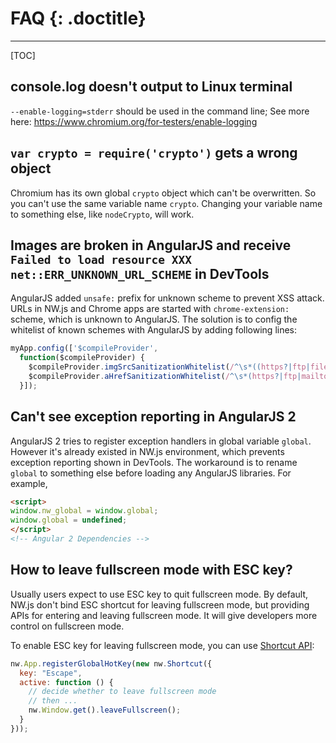 # FAQ {: .doctitle}
---

[TOC]

## console.log doesn't output to Linux terminal
`--enable-logging=stderr` should be used in the command line; See more here: https://www.chromium.org/for-testers/enable-logging

## `var crypto = require('crypto')` gets a wrong object
Chromium has its own global `crypto` object which can't be overwritten. So you can't use the same variable name `crypto`. Changing your variable name to something else, like `nodeCrypto`, will work.

## Images are broken in AngularJS and receive `Failed to load resource XXX net::ERR_UNKNOWN_URL_SCHEME` in DevTools
AngularJS added `unsafe:` prefix for unknown scheme to prevent XSS attack. URLs in NW.js and Chrome apps are started with `chrome-extension:` scheme, which is unknown to AngularJS. The solution is to config the whitelist of known schemes with AngularJS by adding following lines:

```javascript
myApp.config(['$compileProvider',
  function($compileProvider) {
    $compileProvider.imgSrcSanitizationWhitelist(/^\s*((https?|ftp|file|blob|chrome-extension):|data:image\/)/);
    $compileProvider.aHrefSanitizationWhitelist(/^\s*(https?|ftp|mailto|tel|file|chrome-extension):/);
  }]);
```

## Can't see exception reporting in AngularJS 2
AngularJS 2 tries to register exception handlers in global variable `global`. However it's already existed in NW.js environment, which prevents exception reporting shown in DevTools. The workaround is to rename `global` to something else before loading any AngularJS libraries. For example,

```html
<script>
window.nw_global = window.global;
window.global = undefined;
</script>
<!-- Angular 2 Dependencies -->
```

## How to leave fullscreen mode with ESC key?
Usually users expect to use ESC key to quit fullscreen mode. By default, NW.js don't bind ESC shortcut for leaving fullscreen mode, but providing APIs for entering and leaving fullscreen mode. It will give developers more control on fullscreen mode.

To enable ESC key for leaving fullscreen mode, you can use [Shortcut API](../References/Shortcut.md):

```javascript
nw.App.registerGlobalHotKey(new nw.Shortcut({
  key: "Escape",
  active: function () {
    // decide whether to leave fullscreen mode
    // then ...
    nw.Window.get().leaveFullscreen();
  }
}));
```

